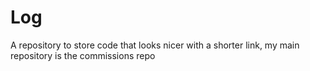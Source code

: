 # Log
A repository to store code that looks nicer with a shorter link, my main repository is the commissions repo
